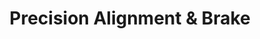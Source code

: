 ---
title: "Precision Alignment & Brake"
url: /erie/precision-alignment-und-brake/
shop: Autowerkstatt
---